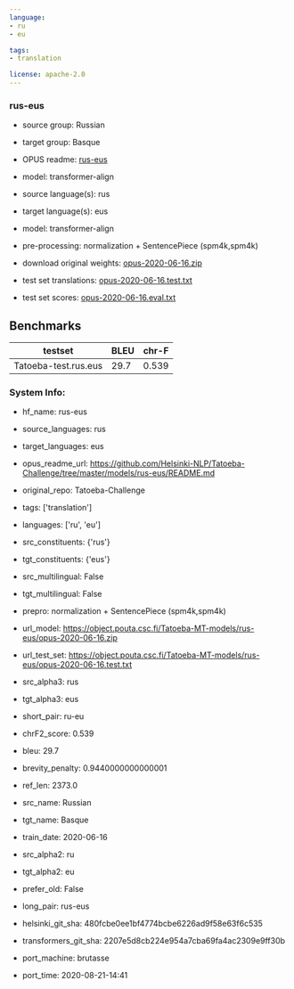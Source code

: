 ```yaml
---
language: 
- ru
- eu

tags:
- translation

license: apache-2.0
---
```


### rus-eus

* source group: Russian 
* target group: Basque 
*  OPUS readme: [rus-eus](https://github.com/Helsinki-NLP/Tatoeba-Challenge/tree/master/models/rus-eus/README.md)

*  model: transformer-align
* source language(s): rus
* target language(s): eus
* model: transformer-align
* pre-processing: normalization + SentencePiece (spm4k,spm4k)
* download original weights: [opus-2020-06-16.zip](https://object.pouta.csc.fi/Tatoeba-MT-models/rus-eus/opus-2020-06-16.zip)
* test set translations: [opus-2020-06-16.test.txt](https://object.pouta.csc.fi/Tatoeba-MT-models/rus-eus/opus-2020-06-16.test.txt)
* test set scores: [opus-2020-06-16.eval.txt](https://object.pouta.csc.fi/Tatoeba-MT-models/rus-eus/opus-2020-06-16.eval.txt)

## Benchmarks

| testset               | BLEU  | chr-F |
|-----------------------|-------|-------|
| Tatoeba-test.rus.eus 	| 29.7 	| 0.539 |


### System Info: 
- hf_name: rus-eus

- source_languages: rus

- target_languages: eus

- opus_readme_url: https://github.com/Helsinki-NLP/Tatoeba-Challenge/tree/master/models/rus-eus/README.md

- original_repo: Tatoeba-Challenge

- tags: ['translation']

- languages: ['ru', 'eu']

- src_constituents: {'rus'}

- tgt_constituents: {'eus'}

- src_multilingual: False

- tgt_multilingual: False

- prepro:  normalization + SentencePiece (spm4k,spm4k)

- url_model: https://object.pouta.csc.fi/Tatoeba-MT-models/rus-eus/opus-2020-06-16.zip

- url_test_set: https://object.pouta.csc.fi/Tatoeba-MT-models/rus-eus/opus-2020-06-16.test.txt

- src_alpha3: rus

- tgt_alpha3: eus

- short_pair: ru-eu

- chrF2_score: 0.539

- bleu: 29.7

- brevity_penalty: 0.9440000000000001

- ref_len: 2373.0

- src_name: Russian

- tgt_name: Basque

- train_date: 2020-06-16

- src_alpha2: ru

- tgt_alpha2: eu

- prefer_old: False

- long_pair: rus-eus

- helsinki_git_sha: 480fcbe0ee1bf4774bcbe6226ad9f58e63f6c535

- transformers_git_sha: 2207e5d8cb224e954a7cba69fa4ac2309e9ff30b

- port_machine: brutasse

- port_time: 2020-08-21-14:41